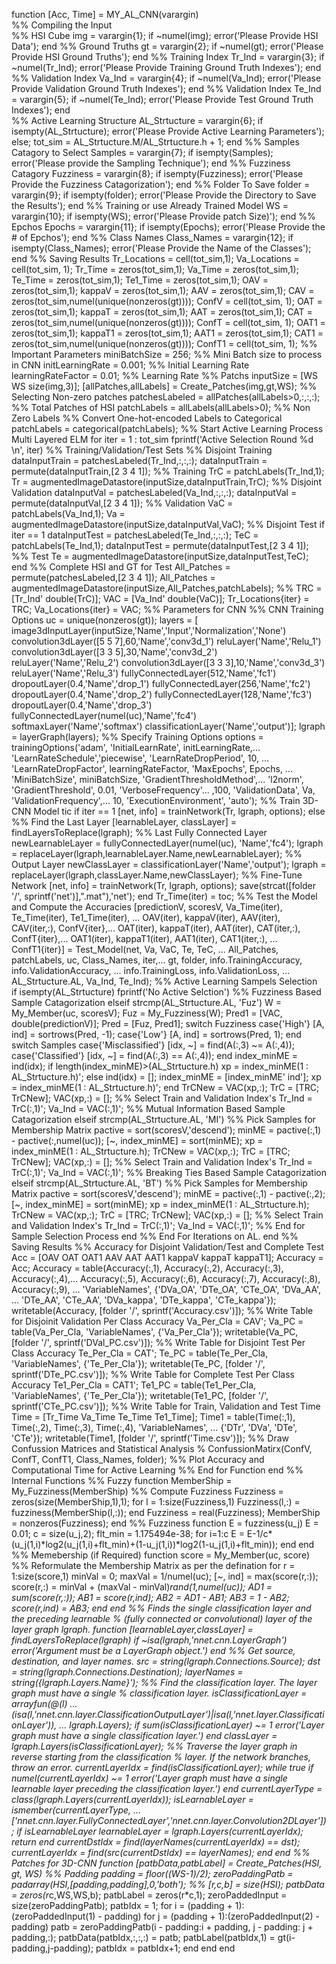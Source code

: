 function [Acc, Time] = MY_AL_CNN(varargin)         
%% Compiling the Input       
%% HSI Cube
img = varargin{1};
if ~numel(img); error('Please Provide HSI Data'); end
%% Ground Truths
gt = varargin{2};
if ~numel(gt); error('Please Provide HSI Ground Truths'); end
%% Training Index
Tr_Ind = varargin{3};
if ~numel(Tr_Ind); error('Please Provide Training Ground Truth Indexes'); end
%% Validation Index
Va_Ind = varargin{4};
if ~numel(Va_Ind); error('Please Provide Validation Ground Truth Indexes'); end
%% Validation Index
Te_Ind = varargin{5};
if ~numel(Te_Ind); error('Please Provide Test Ground Truth Indexes'); end          
%% Active Learning Structure
AL_Strtucture = varargin{6};
if isempty(AL_Strtucture); error('Please Provide Active Learning Parameters');
else; tot_sim = AL_Strtucture.M/AL_Strtucture.h + 1; end
%% Samples Catagory to Select
Samples = varargin{7};
if isempty(Samples); error('Please provide the Sampling Technique'); end
%% Fuzziness Catagory
Fuzziness = varargin{8};
if isempty(Fuzziness); error('Please Provide the Fuzziness Catagorization'); end
%% Folder To Save
folder = varargin{9};
if isempty(folder); error('Please Provide the Directory to Save the Results'); end
%% Training or use Already Trained Model
WS = varargin{10};
if isempty(WS); error('Please Provide patch Size)'); end
%% Epchos
Epochs = varargin{11};
if isempty(Epochs); error('Please Provide the # of Epchos'); end
%% Class Names
Class_Names = varargin{12};
if isempty(Class_Names); error('Please Provide the Name of the Classes'); end
%% Saving Results
Tr_Locations = cell(tot_sim,1); Va_Locations = cell(tot_sim, 1);
Tr_Time = zeros(tot_sim,1); Va_Time = zeros(tot_sim,1); Te_Time = zeros(tot_sim,1);
Te1_Time = zeros(tot_sim,1);
OAV = zeros(tot_sim,1); kappaV = zeros(tot_sim,1); AAV = zeros(tot_sim,1);
CAV = zeros(tot_sim,numel(unique(nonzeros(gt)))); ConfV = cell(tot_sim, 1);
OAT = zeros(tot_sim,1); kappaT = zeros(tot_sim,1); AAT = zeros(tot_sim,1);
CAT = zeros(tot_sim,numel(unique(nonzeros(gt)))); ConfT = cell(tot_sim, 1);
OAT1 = zeros(tot_sim,1); kappaT1 = zeros(tot_sim,1); AAT1 = zeros(tot_sim,1);
CAT1 = zeros(tot_sim,numel(unique(nonzeros(gt)))); ConfT1 = cell(tot_sim, 1);
%% Important Parameters
miniBatchSize = 256;        %% Mini Batch size to process in CNN
initLearningRate = 0.001;   %% Initial Learning Rate
learningRateFactor = 0.01;  %% Learning Rate
%% Patchs
inputSize = [WS WS size(img,3)];
[allPatches,allLabels] = Create_Patches(img,gt,WS);
%% Selecting Non-zero patches
patchesLabeled = allPatches(allLabels>0,:,:,:);     %% Total Patches of HSI
patchLabels = allLabels(allLabels>0);               %% Non Zero Labels
%% Convert One-hot-encoded Labels to Categorical
patchLabels = categorical(patchLabels);
%% Start Active Learning Process Multi Layered ELM
for iter = 1 : tot_sim
    fprintf('Active Selection Round %d \n', iter)
%% Training/Validation/Test Sets
    %% Disjoint Training
    dataInputTrain = patchesLabeled(Tr_Ind,:,:,:);
    dataInputTrain = permute(dataInputTrain,[2 3 4 1]);        %% Training
    TrC = patchLabels(Tr_Ind,1);
    Tr = augmentedImageDatastore(inputSize,dataInputTrain,TrC);
    %% Disjoint Validation
    dataInputVal = patchesLabeled(Va_Ind,:,:,:);
    dataInputVal = permute(dataInputVal,[2 3 4 1]);            %% Validation
    VaC = patchLabels(Va_Ind,1);
    Va = augmentedImageDatastore(inputSize,dataInputVal,VaC);
    %% Disjoint Test
    if iter == 1
        dataInputTest = patchesLabeled(Te_Ind,:,:,:);
        TeC = patchLabels(Te_Ind,1);
        dataInputTest = permute(dataInputTest,[2 3 4 1]);      %% Test
        Te = augmentedImageDatastore(inputSize,dataInputTest,TeC);
    end
    %% Complete HSI and GT for Test
    All_Patches = permute(patchesLabeled,[2 3 4 1]);
    All_Patches = augmentedImageDatastore(inputSize,All_Patches,patchLabels);
    %% 
    TRC = [Tr_Ind' double(TrC)]; VAC = [Va_Ind' double(VaC)];
    Tr_Locations{iter} = TRC; Va_Locations{iter} = VAC;
%% Parameters for CNN
    %% CNN Training Options
        uc = unique(nonzeros(gt));
        layers = [
            image3dInputLayer(inputSize,'Name','Input','Normalization','None')
            convolution3dLayer([5 5 7],60,'Name','conv3d_1')
            reluLayer('Name','Relu_1')
            convolution3dLayer([3 3 5],30,'Name','conv3d_2')
            reluLayer('Name','Relu_2')
            convolution3dLayer([3 3 3],10,'Name','conv3d_3')
            reluLayer('Name','Relu_3')
            fullyConnectedLayer(512,'Name','fc1')
            dropoutLayer(0.4,'Name','drop_1')
            fullyConnectedLayer(256,'Name','fc2')
            dropoutLayer(0.4,'Name','drop_2')
            fullyConnectedLayer(128,'Name','fc3')
            dropoutLayer(0.4,'Name','drop_3')
            fullyConnectedLayer(numel(uc),'Name','fc4')
            softmaxLayer('Name','softmax')
            classificationLayer('Name','output')];
        lgraph = layerGraph(layers);
   %% Specify Training Options
   options = trainingOptions('adam', 'InitialLearnRate', initLearningRate,...
       'LearnRateSchedule','piecewise', 'LearnRateDropPeriod', 10, ...
            'LearnRateDropFactor', learningRateFactor, 'MaxEpochs', Epochs, ...
                'MiniBatchSize', miniBatchSize, 'GradientThresholdMethod',...
                    'l2norm', 'GradientThreshold', 0.01, 'VerboseFrequency'...
                        ,100, 'ValidationData', Va, 'ValidationFrequency',...
                            10, 'ExecutionEnvironment', 'auto');
    %% Train 3D-CNN Model
    tic
    if iter == 1
        [net, info] = trainNetwork(Tr, lgraph, options);
    else
        %% Find the Last Layer
        [learnableLayer, classLayer] = findLayersToReplace(lgraph);
        %% Last Fully Connected Layer
        newLearnableLayer = fullyConnectedLayer(numel(uc), 'Name','fc4');
        lgraph = replaceLayer(lgraph,learnableLayer.Name,newLearnableLayer);
        %% Output Layer
        newClassLayer = classificationLayer('Name','output');
        lgraph = replaceLayer(lgraph,classLayer.Name,newClassLayer);
        %% Fine-Tune Network
        [net, info] = trainNetwork(Tr, lgraph, options);
        save(strcat([folder '/', sprintf('net')],".mat"),'net');
    end
    Tr_Time(iter) = toc;
    %% Test the Model and Compute the Accuracies
    [predictionV, scoresV, Va_Time(iter), Te_Time(iter), Te1_Time(iter), ...
        OAV(iter), kappaV(iter), AAV(iter), CAV(iter,:), ConfV{iter},...
            OAT(iter), kappaT(iter), AAT(iter), CAT(iter,:), ConfT{iter},...
                OAT1(iter), kappaT1(iter), AAT1(iter), CAT1(iter,:), ...
                    ConfT1{iter}] = Test_Model(net, Va, VaC, Te, TeC, ...
                        All_Patches, patchLabels, uc, Class_Names, iter,...
                            gt, folder, info.TrainingAccuracy, info.ValidationAccuracy, ...
                                info.TrainingLoss, info.ValidationLoss, ...
                                    AL_Strtucture.AL, Va_Ind, Te_Ind);
    %% Active Learning Sampels Selection    
    if isempty(AL_Strtucture)
        fprintf('No Active Selction')
        %% Fuzziness Based Sample Catagorization
        elseif strcmp(AL_Strtucture.AL, 'Fuz')
            W = My_Member(uc, scoresV);
            Fuz = My_Fuzziness(W);
            Pred1  = [VAC, double(predictionV)];
            Pred = [Fuz, Pred1];
            switch Fuzziness
                case{'High'}
                    [A, ind] = sortrows(Pred, -1);
                case{'Low'}
                    [A, ind] = sortrows(Pred, 1);
            end
            switch Samples
                case{'Misclassified'}
                     [idx, ~] = find(A(:,3) ~= A(:,4));
                case{'Classified'}
                    [idx, ~] = find(A(:,3) == A(:,4));
            end
            index_minME = ind(idx);
            if length(index_minME)>(AL_Strtucture.h)
                xp = index_minME(1 : AL_Strtucture.h)';
            else
                ind(idx) = [];
                index_minME = [index_minME' ind'];
                xp = index_minME(1 : AL_Strtucture.h)';
            end
            TrCNew = VAC(xp,:); TrC = [TRC; TrCNew]; VAC(xp,:) = [];
            %% Select Train and Validation Index's
            Tr_Ind = TrC(:,1)'; Va_Ind = VAC(:,1)';
    %% Mutual Information Based Sample Catagorization
        elseif strcmp(AL_Strtucture.AL, 'MI')
            %% Pick Samples for Membership Matrix
            pactive = sort(scoresV,'descend');
            minME = pactive(:,1) - pactive(:,numel(uc));
            [~, index_minME] = sort(minME);
            xp = index_minME(1 : AL_Strtucture.h);
            TrCNew = VAC(xp,:); TrC = [TRC; TrCNew]; VAC(xp,:) = [];
            %% Select Train and Validation Index's
            Tr_Ind = TrC(:,1)'; Va_Ind = VAC(:,1)';
        %% Breaking Ties Based Sample Catagorization
        elseif strcmp(AL_Strtucture.AL, 'BT')
            %% Pick Samples for Membership Matrix
            pactive = sort(scoresV,'descend');
            minME = pactive(:,1) - pactive(:,2);
            [~, index_minME] = sort(minME);
            xp = index_minME(1 : AL_Strtucture.h);
            TrCNew = VAC(xp,:); TrC = [TRC; TrCNew]; VAC(xp,:) = [];
            %% Select Train and Validation Index's
            Tr_Ind = TrC(:,1)'; Va_Ind = VAC(:,1)';
    %% End for Sample Selection Process
    end
%% End For Iterations on AL.
end
%% Saving Results
%% Accuracy for Disjoint Validation/Test and Complete Test
Acc = [OAV OAT OAT1 AAV AAT AAT1 kappaV kappaT kappaT1];
Accuracy = Acc;
Accuracy = table(Accuracy(:,1), Accuracy(:,2), Accuracy(:,3), Accuracy(:,4),...
    Accuracy(:,5), Accuracy(:,6), Accuracy(:,7), Accuracy(:,8), Accuracy(:,9), ...
        'VariableNames', {'DVa_OA', 'DTe_OA', 'CTe_OA', 'DVa_AA', ...
            'DTe_AA', 'CTe_AA', 'DVa_kappa', 'DTe_kappa', 'CTe_kappa'});
writetable(Accuracy, [folder '/', sprintf('Accuracy.csv')]);
%% Write Table for Disjoinit Validation Per Class Accuracy
Va_Per_Cla = CAV';
Va_PC = table(Va_Per_Cla, 'VariableNames', {'Va_Per_Cla'});
writetable(Va_PC, [folder '/', sprintf('DVal_PC.csv')]);
%% Write Table for Disjoint Test Per Class Accuracy
Te_Per_Cla = CAT';
Te_PC = table(Te_Per_Cla, 'VariableNames', {'Te_Per_Cla'});
writetable(Te_PC, [folder '/', sprintf('DTe_PC.csv')]);
%% Write Table for Complete Test Per Class Accuracy
Te1_Per_Cla = CAT1';
Te1_PC = table(Te1_Per_Cla, 'VariableNames', {'Te_Per_Cla'});
writetable(Te1_PC, [folder '/', sprintf('CTe_PC.csv')]);
%% Write Table for Train, Validation and Test Time
Time = [Tr_Time Va_Time Te_Time Te1_Time];
Time1 = table(Time(:,1), Time(:,2), Time(:,3), Time(:,4), 'VariableNames', ...
    {'DTr', 'DVa', 'DTe', 'CTe'});
writetable(Time1, [folder '/', sprintf('Time.csv')]);
%% Draw Confussion Matrices and Statistical Analysis
% ConfussionMatirx(ConfV, ConfT, ConfT1, Class_Names, folder);
%% Plot Accuracy and Computational Time for Active Learning
%% End for Function
end
%% Internal Functions
%% Fuzzy
function MemberShip = My_Fuzziness(MemberShip)
%% Compute Fuzziness
Fuzziness = zeros(size(MemberShip,1),1);
for l = 1:size(Fuzziness,1)
    Fuzziness(l,:) = fuzziness(MemberShip(l,:));
end
Fuzziness = real(Fuzziness);
MemberShip = nonzeros(Fuzziness);
end
%% Fuzziness 
function E = fuzziness(u_j)
E = 0.01;
c = size(u_j,2);
flt_min = 1.175494e-38;
for i=1:c
    E = E-1/c*(u_j(1,i)*log2(u_j(1,i)+flt_min)+(1-u_j(1,i))*log2(1-u_j(1,i)+flt_min));
end
end
%% Memebership (if Required)
function score = My_Member(uc, score)
%% Reformulate the Membership Matrix as per the defination
for r = 1:size(score,1)
    minVal = 0;
    maxVal = 1/numel(uc);
    [~, ind] = max(score(r,:));
    score(r,:) = minVal + (maxVal - minVal)*rand(1,numel(uc));
    AD1 = sum(score(r,:));
    AB1 = score(r,ind);
    AB2 = AD1 - AB1;
    AB3 = 1 - AB2;
    score(r,ind) = AB3;
end
end
%% Finds the single classification layer and the preceding learnable 
% (fully connected or convolutional) layer of the layer graph lgraph.
function [learnableLayer,classLayer] = findLayersToReplace(lgraph)
if ~isa(lgraph,'nnet.cnn.LayerGraph')
    error('Argument must be a LayerGraph object.')
end
%% Get source, destination, and layer names.
src = string(lgraph.Connections.Source);
dst = string(lgraph.Connections.Destination);
layerNames = string({lgraph.Layers.Name}');
%% Find the classification layer. The layer graph must have a single
% classification layer.
isClassificationLayer = arrayfun(@(l) ...
    (isa(l,'nnet.cnn.layer.ClassificationOutputLayer')|isa(l,'nnet.layer.ClassificationLayer')), ...
    lgraph.Layers);
if sum(isClassificationLayer) ~= 1
    error('Layer graph must have a single classification layer.')
end
classLayer = lgraph.Layers(isClassificationLayer);
%% Traverse the layer graph in reverse starting from the classification
% layer. If the network branches, throw an error.
currentLayerIdx = find(isClassificationLayer);
while true
    if numel(currentLayerIdx) ~= 1
        error('Layer graph must have a single learnable layer preceding the classification layer.')
    end
    currentLayerType = class(lgraph.Layers(currentLayerIdx));
    isLearnableLayer = ismember(currentLayerType, ...
        ['nnet.cnn.layer.FullyConnectedLayer','nnet.cnn.layer.Convolution2DLayer']);
    if isLearnableLayer
        learnableLayer =  lgraph.Layers(currentLayerIdx);
        return
    end
    currentDstIdx = find(layerNames(currentLayerIdx) == dst);
    currentLayerIdx = find(src(currentDstIdx) == layerNames);
end
end
%% Patches for 3D-CNN
function [patbData,patbLabel] = Create_Patches(HSI, gt, WS)
%% Padding
padding = floor((WS-1)/2);
zeroPaddingPatb = padarray(HSI,[padding,padding],0,'both');
%% 
[r,c,b] = size(HSI);
patbData = zeros(r*c,WS,WS,b);
patbLabel = zeros(r*c,1);
zeroPaddedInput = size(zeroPaddingPatb);
patbIdx = 1;
for i = (padding + 1):(zeroPaddedInput(1) - padding)
    for j = (padding + 1):(zeroPaddedInput(2) - padding)
        patb = zeroPaddingPatb(i - padding:i + padding, j - padding: j + padding,:);
        patbData(patbIdx,:,:,:) = patb;
        patbLabel(patbIdx,1) = gt(i-padding,j-padding);
        patbIdx = patbIdx+1;
    end
end
end
